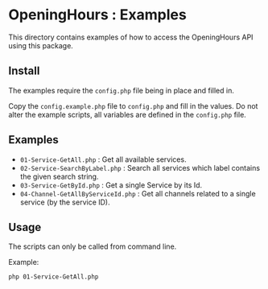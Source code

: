 # OpeningHours : Examples

This directory contains examples of how to access the OpeningHours API using
this package.

## Install

The examples require the `config.php` file being in place and filled in.

Copy the `config.example.php` file to `config.php` and fill in the values.
Do not alter the example scripts, all variables are defined in the `config.php`
file.

## Examples

* `01-Service-GetAll.php` : Get all available services.
* `02-Service-SearchByLabel.php` : Search all services which label contains the
  given search string.
* `03-Service-GetById.php` : Get a single Service by its Id.
* `04-Channel-GetAllByServiceId.php` : Get all channels related to a single 
  service (by the service ID).

## Usage

The scripts can only be called from command line.

Example:

```bash
php 01-Service-GetAll.php
```
